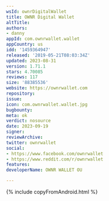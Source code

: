 ```yaml
---
wsId: ownrDigitalWallet
title: OWNR Digital Wallet
altTitle: 
authors:
- danny
appId: com.ownrwallet.wallet
appCountry: us
idd: '1459364947'
released: '2019-05-21T08:03:34Z'
updated: 2023-08-31
version: 1.71.1
stars: 4.70085
reviews: 117
size: '88385536'
website: https://ownrwallet.com
repository: 
issue: 
icon: com.ownrwallet.wallet.jpg
bugbounty: 
meta: ok
verdict: nosource
date: 2023-09-19
signer: 
reviewArchive: 
twitter: ownrwallet
social:
- https://www.facebook.com/ownrwallet
- https://www.reddit.com/r/ownrwallet
features: 
developerName: OWNR WALLET OU

---
```


{% include copyFromAndroid.html %}